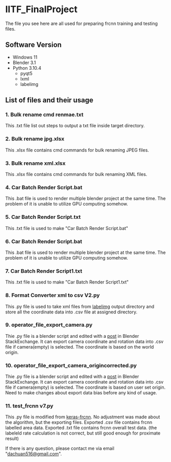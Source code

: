 # IITF_FinalProject
The file you see here are all used for preparing frcnn training and testing files.

## Software Version
+ Windows 11
+ Blender 3.1
+ Python 3.10.4
  + pyqt5
  + lxml
  + labelimg

## List of files and their usage
### 1. Bulk rename cmd renmae.txt
This .txt file list out steps to output a txt file inside target directory.

### 2. Bulk rename jpg.xlsx
This .xlsx file contains cmd commands for bulk renaming JPEG files.

### 3. Bulk rename xml.xlsx
This .xlsx file contains cmd commands for bulk renaming XML files.

### 4. Car Batch Render Script.bat
This .bat file is used to render multiple blender project at the same time. The problem of it is unable to utilize GPU computing somehow.

### 5. Car Batch Render Script.txt
This .txt file is used to make "Car Batch Render Script.bat"

### 6. Car Batch Render Script.bat
This .bat file is used to render multiple blender project at the same time. The problem of it is unable to utilize GPU computing somehow.

### 7. Car Batch Render Script1.txt
This .txt file is used to make "Car Batch Render Script1.txt"

### 8. Format Converter xml to csv V2.py
This .py file is used to take xml files from [labelimg](https://github.com/tzutalin/labelImg) output directory and store all the coordinate data into .csv file at assigned directory.

### 9. operator_file_export_camera.py
Thie .py file is a blender script and edited with a [post](https://blender.stackexchange.com/questions/58916/script-for-save-camera-position-to-file) in Blender StackExchange. It can export camera coordinate and rotation data into .csv file if camera(empty) is selected. The coordinate is based on the world origin.

### 10. operator_file_export_camera_origincorrected.py
Thie .py file is a blender script and edited with a [post](https://blender.stackexchange.com/questions/58916/script-for-save-camera-position-to-file) in Blender StackExchange. It can export camera coordinate and rotation data into .csv file if camera(empty) is selected. The coordinate is based on user set origin. Need to make changes about export data bias before any kind of usage.

### 11. test_frcnn v7.py
This .py file is modified from [keras-frcnn](https://github.com/kbardool/Keras-frcnn). No adjustment was made about the algorithm, but the exporting files. Exported .csv file contains frcnn labelled area data. Exported .txt file contains frcnn overall test data. (the labeleld rate calculation is not correct, but still good enough for proximate result)

If there is any question, please contact me via email "dachuan516@gmail.com".
